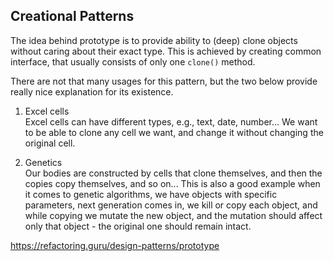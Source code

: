 ## Creational Patterns

The idea behind prototype is to provide ability to (deep) clone objects without caring about their exact type. This is achieved by creating common interface, that usually consists of only one `clone()` method.

There are not that many usages for this pattern, but the two below provide really nice explanation for its existence.

1. Excel cells \
   Excel cells can have different types, e.g., text, date, number... We want to be able to clone any cell we want, and change it without changing the original cell.

2. Genetics \
   Our bodies are constructed by cells that clone themselves, and then the copies copy themselves, and so on... This is also a good example when it comes to genetic algorithms, we have objects with specific parameters, next generation comes in, we kill or copy each object, and while copying we mutate the new object, and the mutation should affect only that object - the original one should remain intact.

https://refactoring.guru/design-patterns/prototype